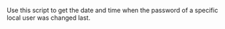 Use this script to get the date and time when the password of a specific local user was changed last.